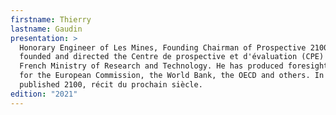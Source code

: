 ```yaml
---
firstname: Thierry
lastname: Gaudin
presentation: >
  Honorary Engineer of Les Mines, Founding Chairman of Prospective 2100, he
  founded and directed the Centre de prospective et d'évaluation (CPE) at the
  French Ministry of Research and Technology. He has produced foresight reports
  for the European Commission, the World Bank, the OECD and others. In 1993, he
  published 2100, récit du prochain siècle.
edition: "2021"
---
```

